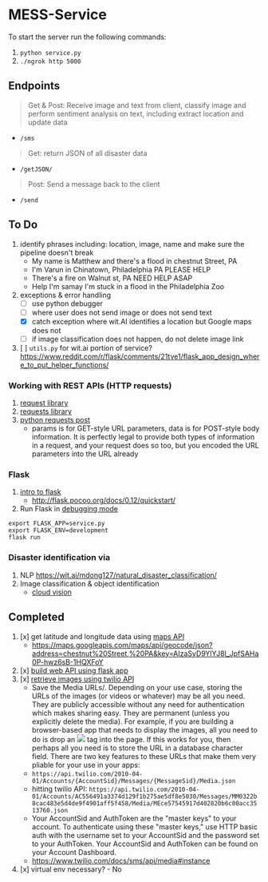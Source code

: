 # MESS-Service

To start the server run the following commands:
1. `python service.py`
1. `./ngrok http 5000`

## Endpoints

> Get & Post: Receive image and text from client, classify image and perform sentiment analysis on text, including extract location and update data
- `/sms`

> Get: return JSON of all disaster data
- `/getJSON/`

> Post: Send a message back to the client
- `/send`



## To Do
1. identify phrases including: location, image, name and make sure the pipeline doesn't break
	- My name is Matthew and there's a flood in chestnut Street, PA
	- I'm Varun in Chinatown, Philadelphia PA PLEASE HELP
	- There's a fire on Walnut st, PA  NEED HELP ASAP
	- Help I'm samay I'm stuck in a flood in the Philadelphia Zoo
1. exceptions & error handling
	- [ ] use python debugger
	- [ ] where user does not send image or does not send text
	- [x] catch exception where wit.AI identifies a location but Google maps does not
	- [ ] if image classification does not happen, do not delete image link
1. [ ] `utils.py` for wit.ai portion of service? https://www.reddit.com/r/flask/comments/21tve1/flask_app_design_where_to_put_helper_functions/


### Working with REST APIs (HTTP requests)
1. [request library](https://stackoverflow.com/questions/10434599/how-to-get-data-received-in-flask-request)
1. [requests library](http://docs.python-requests.org/en/master/user/quickstart/)
1. [python requests post](https://stackoverflow.com/questions/15900338/python-request-post-with-param-data)
	- params is for GET-style URL parameters, data is for POST-style body information. It is perfectly legal to provide both types of information in a request, and your request does so too, but you encoded the URL parameters into the URL already

### Flask
1. [intro to flask](https://pythonspot.com/flask-web-app-with-python/)
	- http://flask.pocoo.org/docs/0.12/quickstart/
1. Run Flask in [debugging mode](https://stackoverflow.com/questions/17309889/how-to-debug-a-flask-app)
```
export FLASK_APP=service.py
export FLASK_ENV=development
flask run
```

### Disaster identification via

1. NLP https://wit.ai/mdong127/natural_disaster_classification/
1. Image classification & object identification
	- [cloud vision](https://cloud.google.com/vision/docs/libraries#client-libraries-usage-python)

## Completed
1. [x] get latitude and longitude data using [maps API](https://gist.github.com/pnavarrc/5379521)
	- https://maps.googleapis.com/maps/api/geocode/json?address=chestnut%20Street,%20PA&key=AIzaSyD9YlYJ8l_JpfSAHa0P-hwz6sB-1HQXFoY
1. [x] [build web API using flask app](https://www.twilio.com/docs/sms/quickstart/python)
1. [x] [retrieve images using twilio API](https://www.twilio.com/docs/sms/tutorials/how-to-receive-and-download-images-incoming-mms-python-django#save-the-media-urls)
	- Save the Media URLs/. Depending on your use case, storing the URLs of the images (or videos or whatever) may be all you need. They are publicly accessible without any need for authentication which makes sharing easy.  They are permanent (unless you explicitly delete the media).  For example, if you are building a browser-based app that needs to display the images, all you need to do is drop an <img src="twilio url to your image"> tag into the page. If this works for you, then perhaps all you need is to store the URL in a database character field.  There are two key features to these URLs that make them very pliable for your use in your apps:
	- `https://api.twilio.com/2010-04-01/Accounts/{AccountSid}/Messages/{MessageSid}/Media.json`
	- hitting twilio API: `https://api.twilio.com/2010-04-01/Accounts/AC556491a3374d129f1b275ae5df8e5030/Messages/MM0322b8cac483e5d4de9f4901aff5f458/Media/MEce57545917d402820b6c00acc3513760.json`
	- Your AccountSid and AuthToken are the "master keys" to your account. To authenticate using these "master keys," use HTTP basic auth with the username set to your AccountSid and the password set to your AuthToken. Your AccountSid and AuthToken can be found on your Account Dashboard.
	- https://www.twilio.com/docs/sms/api/media#instance
1. [x] virtual env necessary? - No
